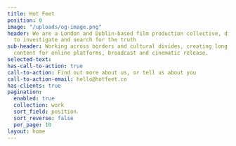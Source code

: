 ```yaml
---
title: Hot Feet
position: 0
image: "/uploads/og-image.png"
header: We are a London and Dublin-based film production collective, digging deep
  to investigate and search for the truth
sub-header: Working across borders and cultural divides, creating long and short-form
  content for online platforms, broadcast and cinematic release.
selected-text: 
has-call-to-action: true
call-to-action: Find out more about us, or tell us about you
call-to-action-email: hello@hotfeet.co
has-clients: true
pagination:
  enabled: true
  collection: work
  sort_field: position
  sort_reverse: false
  per_page: 10
layout: home
---
```


